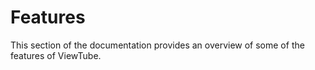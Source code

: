 # Features

This section of the documentation provides an overview of some of the features of ViewTube.
